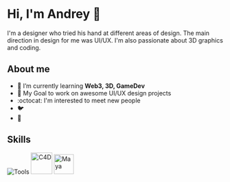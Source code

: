 # Hi, I'm Andrey 👋
I'm a designer who tried his hand at different areas of design. The main direction in design for me was UI/UX. I'm also passionate about 3D graphics and coding.

## About me
- 🌳 I’m currently learning **Web3, 3D, GameDev** 
- 🎯 My Goal to work on awesome UI/UX design projects
- :octocat: I'm interested to meet new people
- 🐦
- 🧙

<div align="Left">
  <h2> <strong> Skills </strong></h2>
  <img src="https://skillicons.dev/icons?i=figma,ps,ae,ai,vscode,unreal,html,css" alt="Tools"> 
  <img src="https://upload.wikimedia.org/wikipedia/en/d/d8/C4D_Logo.png" width="50" height="50" alt="C4D"> 
  <img src="https://damassets.autodesk.net/content/dam/autodesk/www/product-imagery/badge-75x75/simplified-badges/maya-2023-simplified-badge-75x75.png" width="46" height="46" alt="Maya"> 
  <br></div>
 

<!--
**aai210/aai210** is a ✨ _special_ ✨ repository because its `README.md` (this file) appears on your GitHub profile.

Here are some ideas to get you started:

- 🔭 I’m currently working on ...
- 🌱 I’m currently learning ...
- 👯 I’m looking to collaborate on ...
- 🤔 I’m looking for help with ...
- 💬 Ask me about ...
- 📫 How to reach me: ...
- 😄 Pronouns: ...
- ⚡ Fun fact: ...
-->
